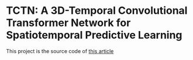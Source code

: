 # TCTN: A 3D-Temporal Convolutional Transformer Network for Spatiotemporal Predictive Learning

This project is the source code of [this article](https://arxiv.org/abs/2112.01085)
